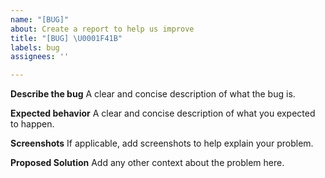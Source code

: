 ```yaml
---
name: "[BUG]"
about: Create a report to help us improve
title: "[BUG] \U0001F41B"
labels: bug
assignees: ''

---
```


**Describe the bug**
A clear and concise description of what the bug is.

**Expected behavior**
A clear and concise description of what you expected to happen.

**Screenshots**
If applicable, add screenshots to help explain your problem.

**Proposed Solution**
Add any other context about the problem here.
